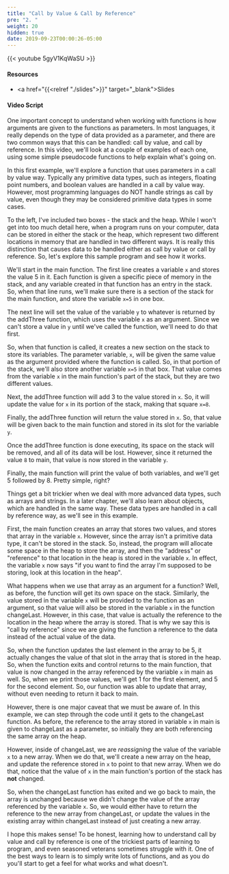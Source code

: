 ```yaml
---
title: "Call by Value & Call by Reference"
pre: "2. "
weight: 20
hidden: true
date: 2019-09-23T00:00:26-05:00
---
```


{{< youtube 5gyV1KqWaSU >}}

#### Resources

* <a href="{{<relref "./slides">}}" target="_blank">Slides</a>

#### Video Script

One important concept to understand when working with functions is how arguments are given to the functions as parameters. In most languages, it really depends on the type of data provided as a parameter, and there are two common ways that this can be handled: call by value, and call by reference. In this video, we'll look at a couple of examples of each one, using some simple pseudocode functions to help explain what's going on.

In this first example, we'll explore a function that uses parameters in a call by value way. Typically any primitive data types, such as integers, floating point numbers, and boolean values are handled in a call by value way. However, most programming languages do NOT handle strings as call by value, even though they may be considered primitive data types in some cases.

To the left, I've included two boxes - the stack and the heap. While I won't get into too much detail here, when a program runs on your computer, data can be stored in either the stack or the heap, which represent two different locations in memory that are handled in two different ways. It is really this distinction that causes data to be handled either as call by value or call by reference. So, let's explore this sample program and see how it works.

We'll start in the main function. The first line creates a variable `x` and stores the value 5 in it. Each function is given a specific piece of memory in the stack, and any variable created in that function has an entry in the stack. So, when that line runs, we'll make sure there is a section of the stack for the main function, and store the variable `x=5` in one box.

The next line will set the value of the variable `y` to whatever is returned by the addThree function, which uses the variable `x` as an argument. Since we can't store a value in `y` until we've called the function, we'll need to do that first.

So, when that function is called, it creates a new section on the stack to store its variables. The parameter variable, `x`, will be given the same value as the argument provided where the function is called. So, in that portion of the stack, we'll also store another variable `x=5` in that box. That value comes from the variable `x` in the main function's part of the stack, but they are two different values.

Next, the addThree function will add 3 to the value stored in `x`. So, it will update the value for `x` in its portion of the stack, making that square `x=8`.

Finally, the addThree function will return the value stored in `x`. So, that value will be given back to the main function and stored in its slot for the variable `y`.

Once the addThree function is done executing, its space on the stack will be removed, and all of its data will be lost. However, since it returned the value `8` to main, that value is now stored in the variable `y`.

Finally, the main function will print the value of both variables, and we'll get 5 followed by 8. Pretty simple, right?

Things get a bit trickier when we deal with more advanced data types, such as arrays and strings. In a later chapter, we'll also learn about objects, which are handled in the same way. These data types are handled in a call by reference way, as we'll see in this example.

First, the main function creates an array that stores two values, and stores that array in the variable `x`. However, since the array isn't a primitive data type, it can't be stored in the stack. So, instead, the program will allocate some space in the heap to store the array, and then the "address" or "reference" to that location in the heap is stored in the variable `x`. In effect, the variable `x` now says "if you want to find the array I'm supposed to be storing, look at this location in the heap".

What happens when we use that array as an argument for a function? Well, as before, the function will get its own space on the stack. Similarly, the value stored in the variable `x` will be provided to the function as an argument, so that value will also be stored in the variable `x` in the function changeLast. However, in this case, that value is actually the reference to the location in the heap where the array is stored. That is why we say this is "call by reference" since we are giving the function a reference to the data instead of the actual value of the data.

So, when the function updates the last element in the array to be 5, it actually changes the value of that slot in the array that is stored in the heap. So, when the function exits and control returns to the main function, that value is now changed in the array referenced by the variable `x` in main as well. So, when we print those values, we'll get 1 for the first element, and 5 for the second element. So, our function was able to update that array, without even needing to return it back to main.

However, there is one major caveat that we must be aware of. In this example, we can step through the code until it gets to the changeLast function. As before, the reference to the array stored in variable `x` in main is given to changeLast as a parameter, so initially they are both referencing the same array on the heap.

However, inside of changeLast, we are _reassigning_ the value of the variable `x` to a new array. When we do that, we'll create a new array on the heap, and update the reference stored in `x` to point to that new array. When we do that, notice that the value of `x` in the main function's portion of the stack has **not** changed.

So, when the changeLast function has exited and we go back to main, the array is unchanged because we didn't change the value of the array referenced by the variable `x`. So, we would either have to return the reference to the new array from changeLast, or update the values in the existing array within changeLast instead of just creating a new array.

I hope this makes sense! To be honest, learning how to understand call by value and call by reference is one of the trickiest parts of learning to program, and even seasoned veterans sometimes struggle with it. One of the best ways to learn is to simply write lots of functions, and as you do you'll start to get a feel for what works and what doesn't.
